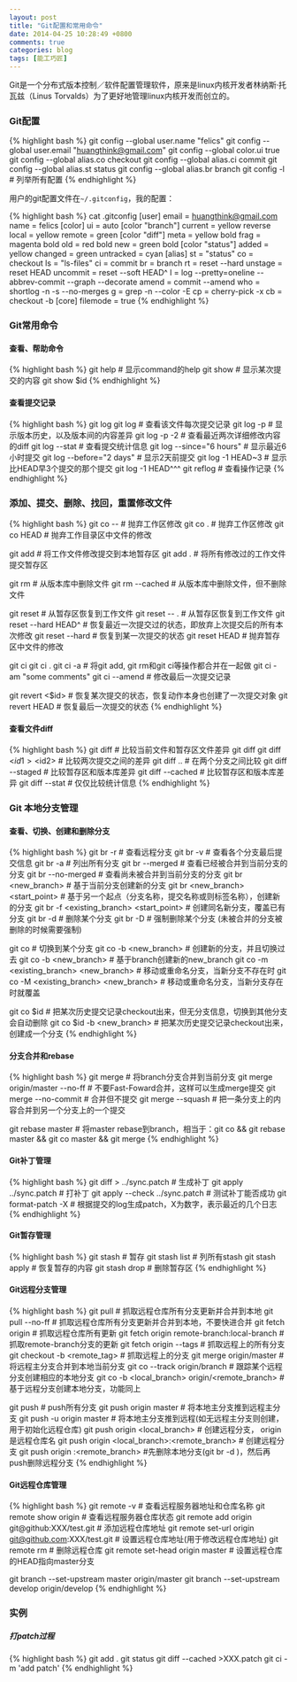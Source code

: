 ```yaml
---
layout: post
title: "Git配置和常用命令"
date: 2014-04-25 10:28:49 +0800
comments: true
categories: blog
tags: [能工巧匠]
---
```


Git是一个分布式版本控制／软件配置管理软件，原来是linux内核开发者林纳斯·托瓦兹（Linus Torvalds）为了更好地管理linux内核开发而创立的。

<!-- more -->

### Git配置

{% highlight bash %}
git config --global user.name "felics"
git config --global user.email "huangthink@gmail.com"
git config --global color.ui true
git config --global alias.co checkout
git config --global alias.ci commit
git config --global alias.st status
git config --global alias.br branch
git config -l  # 列举所有配置
{% endhighlight %}

用户的git配置文件在`~/.gitconfig`，我的配置：

{% highlight bash %}
cat .gitconfig 
[user]
	email = huangthink@gmail.com
	name = felics
[color]
	ui = auto
[color "branch"]
	current = yellow reverse
	local = yellow
	remote = green
[color "diff"]
	meta = yellow bold
	frag = magenta bold
	old = red bold
	new = green bold
[color "status"]
	added = yellow
	changed = green
	untracked = cyan
[alias]
	st = "status"
	co = checkout
	ls = "ls-files"
	ci = commit
	br = branch
	rt = reset --hard
	unstage = reset HEAD
	uncommit = reset --soft HEAD^
	l = log --pretty=oneline --abbrev-commit --graph --decorate
   amend = commit --amend 
   who = shortlog -n -s --no-merges 
	g = grep -n --color -E 
	cp = cherry-pick -x 
	cb = checkout -b 
[core]
	filemode = true
{% endhighlight %}
### Git常用命令

#### 查看、帮助命令

{% highlight bash %}
git help <command>  # 显示command的help
git show            # 显示某次提交的内容
git show $id
{% endhighlight %}
#### 查看提交记录

{% highlight bash %}
git log
git log <file>      # 查看该文件每次提交记录
git log -p <file>   # 显示版本历史，以及版本间的内容差异
git log -p -2       # 查看最近两次详细修改内容的diff
git log --stat      # 查看提交统计信息
git log --since="6 hours"  # 显示最近6小时提交
git log --before="2 days"  # 显示2天前提交
git log -1 HEAD~3          # 显示比HEAD早3个提交的那个提交
git log -1 HEAD^^^
git reflog				   # 查看操作记录
{% endhighlight %}
### 添加、提交、删除、找回，重置修改文件

{% highlight bash %}
git co  -- <file>   # 抛弃工作区修改
git co  .           # 抛弃工作区修改
git co HEAD <file>  # 抛弃工作目录区中文件的修改
	
git add <file>      # 将工作文件修改提交到本地暂存区
git add .           # 将所有修改过的工作文件提交暂存区
	
git rm <file>       # 从版本库中删除文件
git rm <file> --cached  # 从版本库中删除文件，但不删除文件
	
git reset <file>    # 从暂存区恢复到工作文件
git reset -- .      # 从暂存区恢复到工作文件
git reset --hard  HEAD^ # 恢复最近一次提交过的状态，即放弃上次提交后的所有本次修改
git reset --hard <commit id>  # 恢复到某一次提交的状态
git reset HEAD <file> # 抛弃暂存区中文件的修改
	
git ci <file>
git ci .
git ci -a           # 将git add, git rm和git ci等操作都合并在一起做
git ci -am "some comments"
git ci --amend      # 修改最后一次提交记录
	
git revert <$id>    # 恢复某次提交的状态，恢复动作本身也创建了一次提交对象
git revert HEAD     # 恢复最后一次提交的状态
{% endhighlight %}

#### 查看文件diff

{% highlight bash %}
git diff <file>     # 比较当前文件和暂存区文件差异
git diff
git diff <$id1> <$id2>   	# 比较两次提交之间的差异
git diff <branch1>..<branch2>   # 在两个分支之间比较 
git diff --staged   # 比较暂存区和版本库差异
git diff --cached   # 比较暂存区和版本库差异
git diff --stat     # 仅仅比较统计信息
{% endhighlight %}
###  Git 本地分支管理

#### 查看、切换、创建和删除分支

{% highlight bash %}
git br -r           # 查看远程分支
git br -v           # 查看各个分支最后提交信息
git br -a           # 列出所有分支
git br --merged     # 查看已经被合并到当前分支的分支
git br --no-merged  # 查看尚未被合并到当前分支的分支
git br <new_branch> # 基于当前分支创建新的分支
git br <new_branch>  <start_point>		# 基于另一个起点（分支名称，提交名称或则标签名称），创建新的分支
git br -f <existing_branch>  <start_point> # 创建同名新分支，覆盖已有分支
git br -d <branch>  # 删除某个分支
git br -D <branch>  # 强制删除某个分支 (未被合并的分支被删除的时候需要强制)
	
git co <branch>     	# 切换到某个分支
git co -b <new_branch> 	# 创建新的分支，并且切换过去
git co -b <new_branch> <branch>  	  # 基于branch创建新的new_branch
git co -m <existing_branch> <new_branch>  # 移动或重命名分支，当新分支不存在时
git co -M <existing_branch> <new_branch>  # 移动或重命名分支，当新分支存在时就覆盖
	
git co $id         		 # 把某次历史提交记录checkout出来，但无分支信息，切换到其他分支会自动删除
git co $id -b <new_branch>       # 把某次历史提交记录checkout出来，创建成一个分支
{% endhighlight %}

#### 分支合并和rebase

{% highlight bash %}
git merge <branch>                  # 将branch分支合并到当前分支
git merge origin/master --no-ff     # 不要Fast-Foward合并，这样可以生成merge提交
git merge --no-commit <branch>      # 合并但不提交
git merge --squash <branch>         # 把一条分支上的内容合并到另一个分支上的一个提交
	
git rebase master <branch>          # 将master rebase到branch，相当于：git co <branch> && git rebase master && git co master && git merge <branch>
{% endhighlight %}

#### Git补丁管理

{% highlight bash %}
git diff > ../sync.patch         # 生成补丁
git apply ../sync.patch          # 打补丁
git apply --check ../sync.patch  # 测试补丁能否成功
git format-patch -X              # 根据提交的log生成patch，X为数字，表示最近的几个日志
{% endhighlight %}

#### Git暂存管理

{% highlight bash %}
git stash                        # 暂存
git stash list                   # 列所有stash
git stash apply                  # 恢复暂存的内容
git stash drop                   # 删除暂存区
{% endhighlight %}

#### Git远程分支管理

{% highlight bash %}
git pull                         # 抓取远程仓库所有分支更新并合并到本地
git pull --no-ff                 # 抓取远程仓库所有分支更新并合并到本地，不要快进合并
git fetch origin                 # 抓取远程仓库所有更新
git fetch origin remote-branch:local-branch #抓取remote-branch分支的更新
git fetch origin --tags 		 # 抓取远程上的所有分支
git checkout -b <new-branch> <remote_tag> # 抓取远程上的分支
git merge origin/master          # 将远程主分支合并到本地当前分支
git co --track origin/branch     # 跟踪某个远程分支创建相应的本地分支
git co -b <local_branch> origin/<remote_branch>  # 基于远程分支创建本地分支，功能同上
	
git push                         # push所有分支
git push origin master           # 将本地主分支推到远程主分支
git push -u origin master        # 将本地主分支推到远程(如无远程主分支则创建，用于初始化远程仓库)
git push origin <local_branch>   # 创建远程分支， origin是远程仓库名
git push origin <local_branch>:<remote_branch>  # 创建远程分支
git push origin :<remote_branch>  #先删除本地分支(git br -d <branch>)，然后再push删除远程分支
{% endhighlight %}

#### Git远程仓库管理

{% highlight bash %}
git remote -v                    # 查看远程服务器地址和仓库名称
git remote show origin           # 查看远程服务器仓库状态
git remote add origin git@github:XXX/test.git         # 添加远程仓库地址
git remote set-url origin git@github.com:XXX/test.git # 设置远程仓库地址(用于修改远程仓库地址)
git remote rm <repository>       # 删除远程仓库
git remote set-head origin master   # 设置远程仓库的HEAD指向master分支
	
git branch --set-upstream master origin/master
git branch --set-upstream develop origin/develop
{% endhighlight %}

### 实例

##### 打patch过程

{% highlight bash %}
git add .
git status
git diff --cached >XXX.patch
git ci -m 'add patch'
{% endhighlight %}

